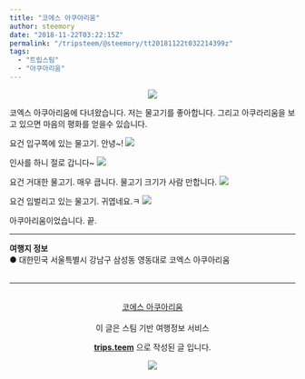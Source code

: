 ```yaml
---
title: "코에스 아쿠아리움"
author: steemory
date: "2018-11-22T03:22:15Z"
permalink: "/tripsteem/@steemory/tt20181122t032214399z"
tags:
  - "트립스팀"
  - "아쿠아리움"
---
```

<center>

![](https://pubbee.s3.ap-northeast-2.amazonaws.com/origin/20170514_184747-1542856373192.jpg)</center>
코엑스 아쿠아리움에 다녀왔습니다. 저는 물고기를 좋아합니다. 그리고 아쿠라리움을 보고 있으면 마음의 평화를 얻을수 있습니다.

요건 입구쪽에 있는 물고기. 안녕~!
![](https://pubbee.s3.ap-northeast-2.amazonaws.com/origin/20170514_184903-1542856426626.jpg)

인사를 하니 절로 갑니다~ 
![](https://pubbee.s3.ap-northeast-2.amazonaws.com/origin/20170514_184920-1542856455339.jpg)

요건 거대한 물고기. 매우 큽니다. 물고기 크기가 사람 만합니다.
![](https://pubbee.s3.ap-northeast-2.amazonaws.com/origin/20170514_190627-1542856478322.jpg)

요건 입벌리고 있는 물고기. 귀엽네요.ㅋ
![](https://pubbee.s3.ap-northeast-2.amazonaws.com/origin/video2gif_20181122_1-1542856484776.gif)

아쿠아리움이었습니다. 끝.
<hr><b>여행지 정보</b><br/>● 대한민국 서울특별시 강남구 삼성동 영동대로 코엑스 아쿠아리움<br/><br/><hr><br/><center><a href='https://kr.tripsteem.com/post/tt20181122t032214399z'>코에스 아쿠아리움</a></center><br>
<center>
이 글은 스팀 기반 여행정보 서비스

<a href='https://kr.tripsteem.com/'><b>trips.teem</b></a> 으로 작성된 글 입니다.

<a href='https://kr.tripsteem.com/'>![](https://cdn.steemitimages.com/DQmUz3C3gqtbaSHyXqLNiyjGgzT9sdDFxgJgADAj9hhxwpb/banner_fall.jpg)</a>
</center>

